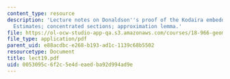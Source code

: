 ```yaml
---
content_type: resource
description: 'Lecture notes on Donaldson''s proof of the Kodaira embedding theorem:
  Estimates; concentrated sections; approximation lemma.'
file: https://ol-ocw-studio-app-qa.s3.amazonaws.com/courses/18-966-geometry-of-manifolds-spring-2007/0053095c6f2c5e4deaedba92d994ad9e_lect19.pdf
file_type: application/pdf
parent_uid: e88acdbc-e268-b193-ad1c-1139c68b5502
resourcetype: Document
title: lect19.pdf
uid: 0053095c-6f2c-5e4d-eaed-ba92d994ad9e
---
```


